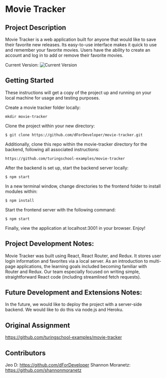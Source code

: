 # Movie Tracker

## Project Description
  Movie Tracker is a web application built for anyone that would like to save their favorite new releases. Its easy-to-use interface makes it quick to use and remember your favorite movies. Users have the ability to create an account and log in to add or remove their favorite movies.


Current Version: 
![Current Version](https://i.imgur.com/ZwLBhLO.gifv)

## Getting Started

These instructions will get a copy of the project up and running on your local machine for usage and testing purposes. 

Create a movie tracker folder locally:
```
mkdir movie-tracker
```
Clone the project within your new directory:
```
$ git clone https://github.com/dForDeveloper/movie-tracker.git
```
Additionally, clone this repo within the movie-tracker directory for the backend, following all associated instructions:
```
https://github.com/turingschool-examples/movie-tracker
```
After the backend is set up, start the backend server locally:
```
$ npm start
```
In a new terminal window, change directories to the frontend folder to install modules within:
```
$ npm install
```
Start the frontend server with the following command:
```
$ npm start
```

Finally, view the application at localhost:3001 in your browser. Enjoy!


## Project Development Notes:
Movie Tracker was built using React, React Router, and Redux. It stores user login information and favorites via a local server. As an introduction to multi-page applications, the learning goals included becoming familiar with Router and Redux. Our team especially focused on writing simple, straightforward React code (including streamlined fetch requests). 

## Future Development and Extensions Notes:
In the future, we would like to deploy the project with a server-side backend. We would like to do this via node.js and Heroku.

## Original Assignment
https://github.com/turingschool-examples/movie-tracker

## Contributors
Jeo D: https://github.com/dForDeveloper
Shannon Moranetz: https://github.com/shannonmoranetz